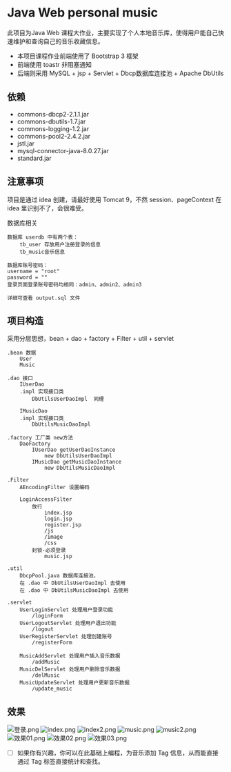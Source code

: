 # Java Web personal music

此项目为Java Web 课程大作业，主要实现了个人本地音乐库，使得用户能自己快速维护和查询自己的音乐收藏信息。

- 本项目课程作业前端使用了 Bootstrap 3 框架
- 前端使用 toastr 非阻塞通知
- 后端则采用 MySQL + jsp + Servlet + Dbcp数据库连接池 + Apache DbUtils

## 依赖

- commons-dbcp2-2.1.1.jar
- commons-dbutils-1.7.jar
- commons-logging-1.2.jar
- commons-pool2-2.4.2.jar
- jstl.jar
- mysql-connector-java-8.0.27.jar
- standard.jar

## 注意事项

项目是通过 idea 创建，请最好使用 Tomcat 9，不然 session、pageContext 在 idea 里识别不了，会很难受。

数据库相关
```
数据库 userdb 中有两个表：
    tb_user 存放用户注册登录的信息
    tb_music音乐信息

数据库账号密码：
username = "root"
password = ""
登录页面登录账号密码均相同：admin、admin2、admin3

详细可查看 output.sql 文件
```

## 项目构造

采用分层思想，bean + dao + factory + Filter + util + servlet

```
.bean 数据
    User
    Music

.dao 接口
    IUserDao
    .impl 实现接口类
        DbUtilsUserDaoImpl  同理

    IMusicDao
    .impl 实现接口类
        DbUtilsMusicDaoImpl

.factory 工厂类 new方法
    DaoFactory
        IUserDao getUserDaoInstance
            new DbUtilsUserDaoImpl
        IMusicDao getMusicDaoInstance
            new DbUtilsMusicDaoImpl

.Filter
    AEncodingFilter 设置编码

    LoginAccessFilter
        放行
            index.jsp
            login.jsp
            register.jsp
            /js
            /image
            /css
        封锁-必须登录
            music.jsp

.util
    DbcpPool.java 数据库连接池，
    在 .dao 中 DbUtilsUserDaoImpl 去使用
    在 .dao 中 DbUtilsMusicDaoImpl 去使用

.servlet
    UserLoginServlet 处理用户登录功能
        /loginForm
    UserLogoutServlet 处理用户退出功能
        /logout
    UserRegisterServlet 处理创建账号
        /registerForm

    MusicAddServlet 处理用户插入音乐数据
        /addMusic
    MusicDelServlet 处理用户删除音乐数据
        /delMusic
    MusicUpdateServlet 处理用户更新音乐数据
        /update_music
```

## 效果

![登录.png](/img/登录.png)
![index.png](/img/index.png)
![index2.png](/img/index2.png)
![music.png](/img/music.png)
![music2.png](/img/music2.png)
![效果01.png](/img/效果01.png)
![效果02.png](/img/效果02.png)
![效果03.png](/img/效果03.png)

- [ ] 如果你有兴趣，你可以在此基础上编程，为音乐添加 Tag 信息，从而能直接通过 Tag 标签直接统计和查找。

